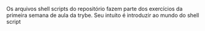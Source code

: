 Os arquivos shell scripts do repositório fazem parte dos exercícios da primeira semana de aula da trybe. Seu intuito é introduzir ao mundo do shell script

